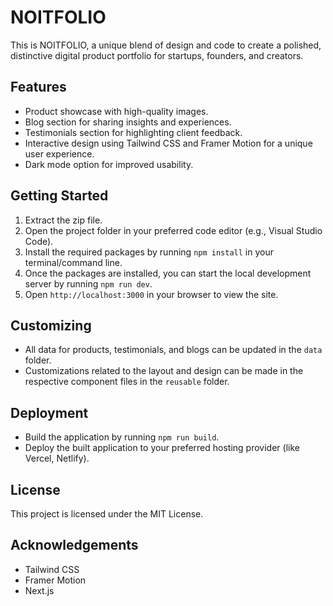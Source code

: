 # NOITFOLIO

This is NOITFOLIO, a unique blend of design and code to create a polished, distinctive digital product portfolio for startups, founders, and creators.

## Features

- Product showcase with high-quality images.
- Blog section for sharing insights and experiences.
- Testimonials section for highlighting client feedback.
- Interactive design using Tailwind CSS and Framer Motion for a unique user experience.
- Dark mode option for improved usability.

## Getting Started

1. Extract the zip file.
2. Open the project folder in your preferred code editor (e.g., Visual Studio Code).
3. Install the required packages by running `npm install` in your terminal/command line.
4. Once the packages are installed, you can start the local development server by running `npm run dev`.
5. Open `http://localhost:3000` in your browser to view the site.

## Customizing

- All data for products, testimonials, and blogs can be updated in the `data` folder.
- Customizations related to the layout and design can be made in the respective component files in the `reusable` folder.

## Deployment

- Build the application by running `npm run build`.
- Deploy the built application to your preferred hosting provider (like Vercel, Netlify).

## License

This project is licensed under the MIT License.

## Acknowledgements

- Tailwind CSS
- Framer Motion
- Next.js
